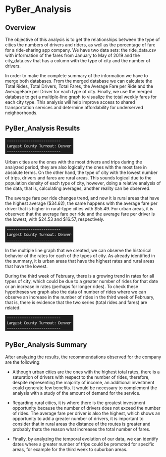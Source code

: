 # PyBer_Analysis

## Overview

The objective of this analysis is to get the relationships between the type of cities the numbers of drivers and riders, as well as the porcentage of fare for a ride-sharing app company. We have two data sets: the ride_data.csv with information of the fares from January to May of 2019 and the city_data.csv that has a column with the type of city and the number of drivers. 

In order to make the complete summary of the information we have to merge both databases. From the merged database we can calculate the Total Rides, Total Drivers, Total Fares, the Average Fare per Ride and the AverageFare per Driver for each type of city. Finally, we use the merged database to get a multiple-line graph to visualize the total weekly fares for each city type. This analysis will help improve access to shared transportation services and determine affordability for underserved neighborhoods.

## PyBer_Analysis Results

![](https://github.com/Jponce25/Election_Analysis/blob/1abab17e1a8a015fe71b7d77a430fa9cda1658b6/Resources/Imagen3.png)

Urban cities are the ones with the most drivers and trips during the analyzed period, they are also logically the ones with the most fare in absolute terms. On the other hand, the type of city with the lowest number of trips, drivers and fares are rural areas. This sounds logical due to the population density of each type of city, however, doing a relative analysis of the data, that is, calculating averages, another reality can be observed.

The average fare per ride changes trend, and now it is rural areas that have the highest average ($34.62), the same happens with the average fare per driver that is higher in rural-type cities with $55.49. For urban areas, it is observed that the average fare per ride and the average fare per driver is the lowest, with $24.53 and $16.57, respectively.

![](https://github.com/Jponce25/Election_Analysis/blob/1abab17e1a8a015fe71b7d77a430fa9cda1658b6/Resources/Imagen3.png)

In the multiple line graph that we created, we can observe the historical behavior of the rates for each of the types of city. As already identified in the summary, it is urban areas that have the highest rates and rural areas that have the lowest.

During the third week of February, there is a growing trend in rates for all types of city, which could be due to a greater number of rides for that date or an increase in rates (perhaps for longer rides). To check these hypotheses we graph also the data of number of rides where we can observe an increase in the number of rides in the third week of February, that is, there is evidence that the two series (total rides and fares) are related.

![](https://github.com/Jponce25/Election_Analysis/blob/1abab17e1a8a015fe71b7d77a430fa9cda1658b6/Resources/Imagen3.png)

## PyBer_Analysis Summary

After analyzing the results, the recommendations observed for the company are the following:

- Although urban cities are the ones with the highest total rates, there is a saturation of drivers with respect to the number of rides, therefore, despite representing the majority of income, an additional investment could generate few benefits. It would be necessary to complement the analysis with a study of the amount of demand for the service.

- Regarding rural cities, it is where there is the greatest investment opportunity because the number of drivers does not exceed the number of rides. The average fare per driver is also the highest, which shows an opportunity to add a greater number of drivers, it is important to consider that in rural areas the distance of the routes is greater and probably thats the reason what increases the total number of fares.

- Finally, by analyzing the temporal evolution of our data, we can identify dates where a greater number of trips could be promoted for specific areas, for example for the third week to suburban areas.

